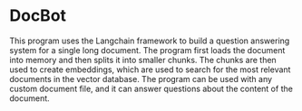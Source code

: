 # DocBot
 This program uses the Langchain framework to build a question answering system for a single long document. The program first loads the document into memory and then splits it into smaller chunks. The chunks are then used to create embeddings, which are used to search for the most relevant documents in the vector database. The program can be used with any custom document file, and it can answer questions about the content of the document.

